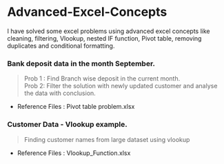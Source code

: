 # Advanced-Excel-Concepts
I have solved some excel problems using advanced excel concepts like cleaning, filtering, Vlookup, nested IF function, Pivot table, removing duplicates and conditional formatting. 
### Bank deposit data in the month September.
> Prob 1 : Find Branch wise deposit in the current month. <br />
> Prob 2: Filter the solution with newly updated customer and analyse the data with conclusion. <br />
   - Reference Files : Pivot table problem.xlsx
### Customer Data - Vlookup example.
> Finding customer names from large dataset using vlookup <br />
   - Reference Files : Vlookup_Function.xlsx
   
